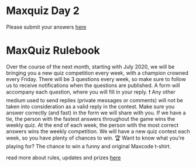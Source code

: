 # Maxquiz Day 2 
Please submit your answers [here](https://docs.google.com/forms/d/e/1FAIpQLScdpCWlr8IICuXmEwkzom7-A8tbMzat6uVbTtjkUpmDSlfWbg/viewform)

# MaxQuiz Rulebook

Over the course of the next month, starting with July 2020, we will be bringing you a new quiz competition every week, with a champion crowned every Friday.
There will be 3 questions every week, so make sure to follow us to receive notifications when the questions are published. A form will accompany each question, where you will fill in your reply.
❗ Any other medium used to send replies (private messages or comments) will not be taken into consideration as a valid reply in the contest.
Make sure you answer correctly (and fast) in the form we will share with you. If we have a tie, the person with the fastest answers throughout the game wins the weekly quiz.
At the end of each week, the person with the most correct answers wins the weekly competition. We will have a new quiz contest each week, so you have plenty of chances to win. 🏆
Want to know what you’re playing for? The chance to win a funny and original Maxcode t-shirt.


read more about rules, updates and prizes [here](https://www.facebook.com/notes/maxcode/maxquiz-rulebook-/3195266267201373/)

